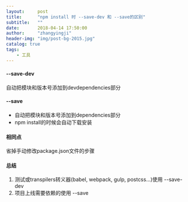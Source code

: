 ```yaml
---
layout:     post
title:      "npm install 时 --save-dev 和 --save的区别"
subtitle:   ""
date:       2018-04-14 17:50:00
author:     "zhangyingji"
header-img: "img/post-bg-2015.jpg"
catalog: true
tags:
    - 工具
---
```


#### --save-dev

自动把模块和版本号添加到devdependencies部分

#### --save
- 自动把模块和版本号添加到dependencies部分
- npm install的时候会自动下载安装

#### 相同点

省掉手动修改package.json文件的步骤

#### 总结

1. 测试或transpilers转义器(babel, webpack, gulp, postcss...)使用 --save-dev
2. 项目上线需要依赖的使用 --save